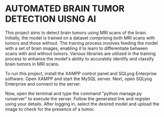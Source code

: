 # AUTOMATED BRAIN TUMOR DETECTION UISNG AI


 This project aims to detect brain tumors using MRI scans of the brain. Initially, the model is trained on a dataset comprising both MRI scans with tumors and those without. The training process involves feeding the model with a set of brain images, enabling it to learn to differentiate between scans with and without tumors. Various libraries are utilized in the training process to enhance the model's ability to accurately identify and classify brain tumors in MRI scans.

To run this project, install the XAMPP control panel and SQLyog Enterprise software. Open XAMPP and start the MySQL server. Next, open SQLyog Enterprise and connect to the server.

Now, open the terminal and type the command "python manage.py runserver" to execute the server. Follow the generated link and register using your details. After logging in, select the desired model and upload the image to check for the presence of a tumor.
